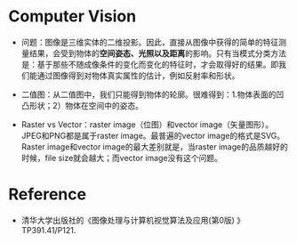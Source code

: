 # Computer Vision


- 问题：图像是三维实体的二维投影。因此，直接从图像中获得的简单的特征测量结果，会受到物体的**空间姿态、光照以及距离**的影响。只有当模式分类方法是：基于那些不随成像条件的变化而变化的特征时，才会取得好的结果。即我们能通过图像得到对物体真实属性的估计，例如反射率和形状。
- 二值图：从二值图中，我们只能得到物体的轮廓。很难得到：1.物体表面的凹凸形状；2）物体在空间中的姿态。

- Raster vs Vector：raster image（位图）和vector image（矢量图形）。JPEG和PNG都是属于raster image。最普遍的vector image的格式是SVG。Raster image和vector image的最大差别就是，当raster image的品质越好的时候，file size就会越大；而vector image没有这个问题。

# Reference

- 清华大学出版社的《图像处理与计算机视觉算法及应用(第0版) 》TP391.41/P121.
